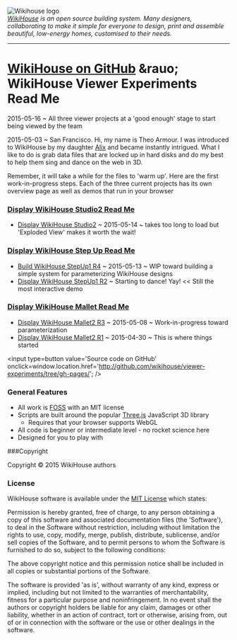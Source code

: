 ![Wikihouse logo]( http://avatars3.githubusercontent.com/u/4091108?v=3&s=300 )  
_[WikiHouse]( http://www.wikihouse.cc/ ) is an open source building system. Many designers, collaborating to make it simple for everyone to design, print and assemble beautiful, low-energy homes, customised to their needs._
***
[WikiHouse on GitHub]( http://wikihouse.github.io/ ) &rauo;   
WikiHouse Viewer Experiments Read Me
===

<span style=display:none; >[View as web page]( http://wikihouse.github.io/viewer-experiments/index.html "view the files as apps." ) </span>  

2015-05-16 ~ All three viewer projects at a 'good enough' stage to start being viewed by the team

2015-05-03 ~ San Francisco. Hi, my name is Theo Armour. I was introduced to WikiHouse by my daughter [Alix]( http://nimblescooters.com/about-us/ ) and became instantly intrigued.
What I like to do is grab data files that are locked up in hard disks and do my best to help them sing and dance on the web in 3D.

Remember, it will take a while for the files to 'warm up'. Here are the first work-in-progress steps. Each of the three current projects has its own overview page as well as demos that run in your browser

### [Display WikiHouse Studio2 Read Me]( http://wikihouse.github.io/viewer-experiments/display-wikihouse-studio2/ )  
* [Display WikiHouse Studio2]( http://wikihouse.github.io/viewer-experiments/display-wikihouse-studio2/latest/index.html ) ~ 2015-05-14 ~ takes too long to load but 'Exploded View' makes it worth the wait!  


### [Display WikiHouse Step Up Read Me]( http://wikihouse.github.io/viewer-experiments/display-wikihouse-stepup1/ )  
* [Build WikiHouse StepUp1 R4]( http://wikihouse.github.io/viewer-experiments/display-wikihouse-stepup1/build-wikihouse-stepup1-r4.html )
~ 2015-05-13 ~ WIP toward building a simple system for parameterizing WikiHouse designs  
* [Display WikiHouse StepUp1 R2]( http://wikihouse.github.io/viewer-experiments/display-wikihouse-stepup1/display-wikihouse-stepup1-r2.html )
~ Starting to dance! Yay! << Still the most interactive demo


### [Display WikiHouse Mallet Read Me]( http://wikihouse.github.io/viewer-experiments/display-wikihouse-mallet2/ )  
* [Display WikiHouse Mallet2 R3]( http://wikihouse.github.io/viewer-experiments/display-wikihouse-mallet2/build-wikihouse-mallet2-r3.html ) ~ 2015-05-08 ~ Work-in-progress toward parameterization    
* [Display WikiHouse Mallet2 R1]( http://wikihouse.github.io/viewer-experiments/display-wikihouse-mallet2/display-wikihouse-mallet1-r1.html ) 
~ 2015-04-30 ~ This is where things started  


<input type=button value='Source code on GitHub' onclick=window.location.href='http://github.com/wikihouse/viewer-experiments/tree/gh-pages/'; />

### General Features

* All work is [FOSS]( http://en.wikipedia.org/wiki/Free_and_open-source_software ) with an MIT license
* Scripts are built around the popular [Three.js]( http://threejs.org ) JavaScript 3D library 
	* Requires that your browser supports WebGL
* All code is beginner or intermediate level - no rocket science here
* Designed for you to play with


###Copyright

Copyright © 2015 WikiHouse authors


### License

WikiHouse software is available under the [MIT License]( http://en.wikipedia.org/wiki/MIT_License) which states:

Permission is hereby granted, free of charge, to any person obtaining a copy of this software and associated documentation files (the 'Software'),
to deal in the Software without restriction, including without limitation the rights to use, copy, modify, merge, publish, distribute, sublicense, and/or sell copies of the Software, and to permit persons to whom the Software is furnished to do so, subject to the following conditions:

The above copyright notice and this permission notice shall be included in all copies or substantial portions of the Software.

The software is provided 'as is', without warranty of any kind, express or implied, including but not limited to the warranties of merchantability, fitness for a particular purpose and noninfringement.
In no event shall the authors or copyright holders be liable for any claim, damages or other liability, whether in an action of contract, tort or otherwise, arising from, out of or in connection with the software or the use or other dealings in the software.

